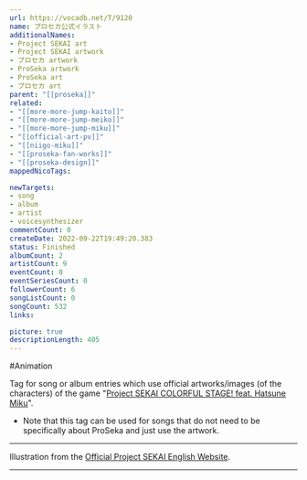 ```yaml
---
url: https://vocadb.net/T/9120
name: プロセカ公式イラスト
additionalNames: 
- Project SEKAI art
- Project SEKAI artwork
- プロセカ artwork
- ProSeka artwork
- ProSeka art
- プロセカ art
parent: "[[proseka]]"
related:
- "[[more-more-jump-kaito]]"
- "[[more-more-jump-meiko]]"
- "[[more-more-jump-miku]]"
- "[[official-art-pv]]"
- "[[niigo-miku]]"
- "[[proseka-fan-works]]"
- "[[proseka-design]]"
mappedNicoTags:

newTargets:
- song
- album
- artist
- voicesynthesizer
commentCount: 0
createDate: 2022-09-22T19:49:20.383
status: Finished
albumCount: 2
artistCount: 9
eventCount: 0
eventSeriesCount: 0
followerCount: 6
songListCount: 0
songCount: 532
links: 

picture: true
descriptionLength: 405
---
```


#Animation

Tag for song or album entries which use official artworks/images (of the characters) of the game "[Project SEKAI COLORFUL STAGE! feat. Hatsune Miku](https://vocadb.net/T/7323/proseka)".

- Note that this tag can be used for songs that do not need to be specifically about ProSeka and just use the artwork.

---
Illustration from the [Official Project SEKAI English Website](https://www.colorfulstage.com).

---

